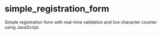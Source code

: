 # simple_registration_form
Simple registration form with real-time validation and live character counter using JavaScript.
